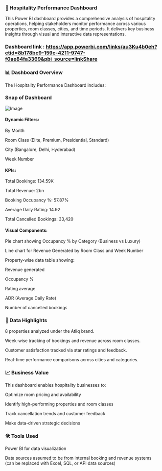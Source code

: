 ### 🏨 Hospitality Performance Dashboard
This Power BI dashboard provides a comprehensive analysis of hospitality operations, helping stakeholders monitor performance across various properties, room classes, cities, and time periods. It delivers key business insights through visual and interactive data representations.

### Dashboard link : https://app.powerbi.com/links/au3Ku4b0eh?ctid=8b178bc9-159c-4211-9747-f0ae84fa3369&pbi_source=linkShare

### 📊 Dashboard Overview
The Hospitality Performance Dashboard includes:
### Snap of Dashboard
![Image](https://github.com/user-attachments/assets/9531171b-8e9e-47b0-bfa1-4805b718034d)

#### Dynamic Filters:

By Month

Room Class (Elite, Premium, Presidential, Standard)

City (Bangalore, Delhi, Hyderabad)

Week Number

#### KPIs:

Total Bookings: 134.59K

Total Revenue: 2bn

Booking Occupancy %: 57.87%

Average Daily Rating: 14.92

Total Cancelled Bookings: 33,420

#### Visual Components:

Pie chart showing Occupancy % by Category (Business vs Luxury)

Line chart for Revenue Generated by Room Class and Week Number

Property-wise data table showing:

Revenue generated

Occupancy %

Rating average

ADR (Average Daily Rate)

Number of cancelled bookings

### 🏢 Data Highlights
8 properties analyzed under the Atliq brand.

Week-wise tracking of bookings and revenue across room classes.

Customer satisfaction tracked via star ratings and feedback.

Real-time performance comparisons across cities and categories.

### 📈 Business Value
This dashboard enables hospitality businesses to:

Optimize room pricing and availability

Identify high-performing properties and room classes

Track cancellation trends and customer feedback

Make data-driven strategic decisions

### 🛠 Tools Used
Power BI for data visualization

Data sources assumed to be from internal booking and revenue systems (can be replaced with Excel, SQL, or API data sources)
